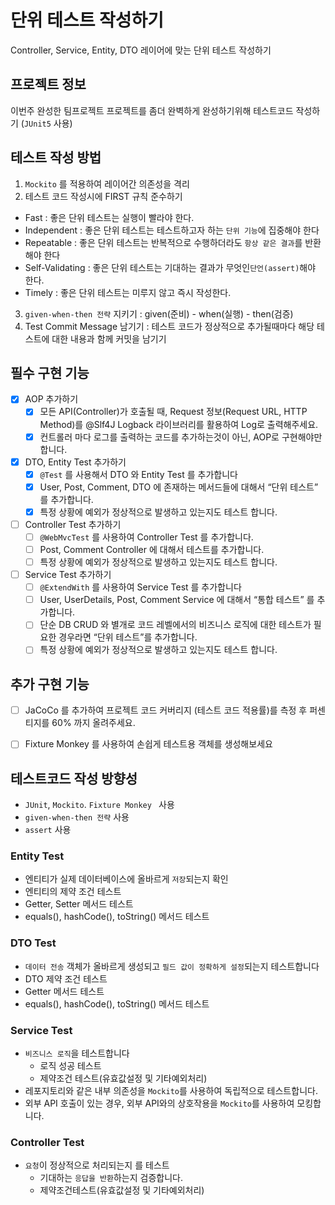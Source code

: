 # 단위 테스트 작성하기
Controller, Service, Entity, DTO 레이어에 맞는 단위 테스트 작성하기

## 프로젝트 정보
이번주 완성한 팀프로젝트 프로젝트를 좀더 완벽하게 완성하기위해 테스트코드 작성하기
(`JUnit5` 사용)

## 테스트 작성 방법
1. `Mockito` 를 적용하여 레이어간 의존성을 격리
2. 테스트 코드 작성시에 FIRST 규칙 준수하기
- Fast : 좋은 단위 테스트는 실행이 빨라야 한다.
- Independent : 좋은 단위 테스트는 테스트하고자 하는 `단위 기능`에 집중해야 한다
- Repeatable : 좋은 단위 테스트는 반복적으로 수행하더라도 `항상 같은 결과`를 반환해야 한다
- Self-Validating : 좋은 단위 테스트는 기대하는 결과가 무엇인`단언(assert)`해야 한다.
- Timely : 좋은 단위 테스트는 미루지 않고 즉시 작성한다.

3. `given-when-then 전략` 지키기 : given(준비) - when(실행) - then(검증)
4. Test Commit Message 남기기 : 테스트 코드가 정상적으로 추가될때마다 해당 테스트에 대한 내용과 함께 커밋을 남기기


## 필수 구현 기능

- [x] AOP 추가하기
  - [x] 모든 API(Controller)가 호출될 때, Request 정보(Request URL, HTTP Method)를
    @Slf4J Logback 라이브러리를  활용하여 Log로 출력해주세요.
  - [x] 컨트롤러 마다 로그를 출력하는 코드를 추가하는것이 아닌, AOP로 구현해야만 합니다.

- [x] DTO, Entity Test 추가하기
  - [x] `@Test` 를 사용해서 DTO 와 Entity Test 를 추가합니다
  - [x] User, Post, Comment, DTO 에 존재하는 메서드들에 대해서 “단위 테스트” 를 추가합니다.
  - [x] 특정 상황에 예외가 정상적으로 발생하고 있는지도 테스트 합니다.
  
- [ ] Controller Test 추가하기 
  - [ ] `@WebMvcTest` 를 사용하여 Controller Test 를 추가합니다.
  - [ ] Post, Comment Controller 에 대해서 테스트를 추가합니다.
  - [ ] 특정 상황에 예외가 정상적으로 발생하고 있는지도 테스트 합니다.

- [ ] Service Test 추가하기
  - [ ] `@ExtendWith` 를 사용하여 Service Test 를 추가합니다
  - [ ] User, UserDetails, Post, Comment Service 에 대해서 “통합 테스트” 를 추가합니다.
  - [ ] 단순 DB CRUD 와 별개로 코드 레벨에서의 비즈니스 로직에 대한 테스트가 필요한 경우라면 “단위 테스트”를 추가합니다.
  - [ ] 특정 상황에 예외가 정상적으로 발생하고 있는지도 테스트 합니다.

##  추가 구현 기능
- [ ] JaCoCo 를 추가하여 프로젝트 코드 커버리지 (테스트 코드 적용률)를 측정 후
  퍼센티지를 60% 까지 올려주세요.
- [ ]  Fixture Monkey 를 사용하여 손쉽게 테스트용 객체를 생성해보세요 


## 테스트코드 작성 방향성
- `JUnit`, `Mockito`. `Fixture Monkey ` 사용
- `given-when-then 전략` 사용
- `assert` 사용

### Entity Test
- 엔티티가 실제 데이터베이스에 올바르게 `저장`되는지 확인
- 엔티티의 제약 조건 테스트
- Getter, Setter 메서드 테스트
- equals(), hashCode(), toString() 메서드 테스트


### DTO Test
- `데이터 전송` 객체가 올바르게 생성되고 `필드 값이 정확하게 설정`되는지 테스트합니다
- DTO 제약 조건 테스트
- Getter 메서드 테스트
- equals(), hashCode(), toString() 메서드 테스트


### Service Test
- `비즈니스 로직`을 테스트합니다
  - 로직 성공 테스트
  - 제약조건 테스트(유효값설정 및 기타예외처리)
- 레포지토리와 같은 내부 의존성을 `Mockito`를 사용하여 독립적으로 테스트합니다.
- 외부 API 호출이 있는 경우, 외부 API와의 상호작용을 `Mockito`를 사용하여 모킹합니다.


### Controller Test
- `요청`이 정상적으로 처리되는지 를 테스트
  - 기대하는 `응답을 반환`하는지 검증합니다.
  - 제약조건테스트(유효값설정 및 기타예외처리)
